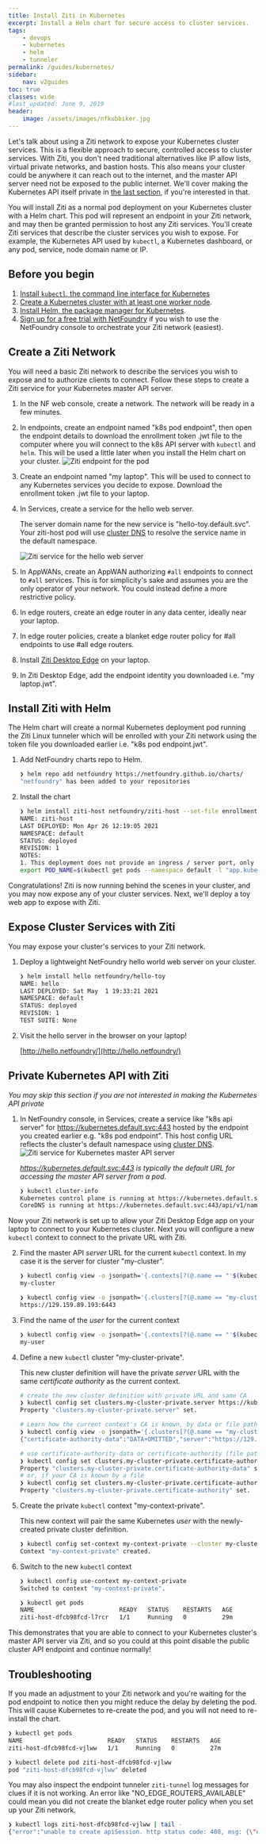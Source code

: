 ```yaml
---
title: Install Ziti in Kubernetes
excerpt: Install a Helm chart for secure access to cluster services.
tags:
    - devops
    - kubernetes
    - helm
    - tunneler
permalink: /guides/kubernetes/
sidebar:
    nav: v2guides
toc: true
classes: wide
#last_updated: June 9, 2019
header:
    image: /assets/images/nfkubbiker.jpg
---
```


Let's talk about using a Ziti network to expose your Kubernetes cluster services. This is a flexible approach to secure, controlled access to cluster services. With Ziti, you don't need traditional alternatives like IP allow lists, virtual private networks, and bastion hosts. This also means your cluster could be anywhere it can reach out to the internet, and the master API server need not be exposed to the public internet. We'll cover making the Kubernetes API itself private in [the last section](#private-kubernetes-api-with-ziti), if you're interested in that.

You will install Ziti as a normal pod deployment on your Kubernetes cluster with a Helm chart. This pod will represent an endpoint in your Ziti network, and may then be granted permission to host any Ziti services. You'll create Ziti services that describe the cluster services you wish to expose. For example, the Kubernetes API used by `kubectl`, a Kubernetes dashboard, or any pod, service, node domain name or IP.

## Before you begin

1. [Install `kubectl`, the command line interface for Kubernetes](https://kubernetes.io/docs/tasks/tools/)
2. [Create a Kubernetes cluster with at least one worker node](https://kubernetes.io/docs/tutorials/kubernetes-basics/create-cluster/).
3. [Install Helm, the package manager for Kubernetes](https://helm.sh/docs/intro/quickstart/).
4. [Sign up for a free trial with NetFoundry](https://nfconsole.io/signup) if you wish to use the NetFoundry console to orchestrate your Ziti network (easiest).

## Create a Ziti Network

You will need a basic Ziti network to describe the services you wish to expose and to authorize clients to connect. Follow these steps to create a Ziti service for your Kubernetes master API server.

1. In the NF web console, create a network. The network will be ready in a few minutes.
2. In endpoints, create an endpoint named "k8s pod endpoint", then open the endpoint details to download the enrollment token .jwt file to the computer where you will connect to the k8s API server with `kubectl` and `helm`. This will be used a little later when you install the Helm chart on your cluster.
    ![Ziti endpoint for the pod](/assets/images/create-endpoint-apiserver.png)
3. Create an endpoint named "my laptop". This will be used to connect to any Kubernetes services you decide to expose. Download the enrollment token .jwt file to your laptop.
4. In Services, create a service for the hello web server.

    The server domain name for the new service is "hello-toy.default.svc". Your ziti-host pod will use [cluster DNS](https://kubernetes.io/docs/concepts/services-networking/dns-pod-service/) to resolve the service name in the default namespace.

    ![Ziti service for the hello web server](/assets/images/create-service-hello-netfoundry.png)
5. In AppWANs, create an AppWAN authorizing `#all` endpoints to connect to `#all` services. This is for simplicity's sake and assumes you are the only operator of your network. You could instead define a more restrictive policy.
6. In edge routers, create an edge router in any data center, ideally near your laptop.
7. In edge router policies, create a blanket edge router policy for #all endpoints to use #all edge routers.
8. Install [Ziti Desktop Edge](https://netfoundry.io/resources/support/downloads/networkversion7/#zititunnelers) on your laptop.
9. In Ziti Desktop Edge, add the endpoint identity you downloaded i.e. "my laptop.jwt".

## Install Ziti with Helm

The Helm chart will create a normal Kubernetes deployment pod running the Ziti Linux tunneler which will be enrolled with your Ziti network using the token file you downloaded earlier i.e. "k8s pod endpoint.jwt".

1. Add NetFoundry charts repo to Helm.

    ```bash
    ❯ helm repo add netfoundry https://netfoundry.github.io/charts/                                                                                               
    "netfoundry" has been added to your repositories                         
    ```

2. Install the chart

    ```bash
    ❯ helm install ziti-host netfoundry/ziti-host --set-file enrollmentToken="k8s pod endpoint.jwt"
    NAME: ziti-host
    LAST DEPLOYED: Mon Apr 26 12:19:05 2021
    NAMESPACE: default
    STATUS: deployed
    REVISION: 1
    NOTES:
    1. This deployment does not provide an ingress / server port, only egress from the pod to any `serverEgress` destinations you configure in a Ziti network e.g. https://kubernetes.default.svc:443:
    export POD_NAME=$(kubectl get pods --namespace default -l "app.kubernetes.io/name=ziti-host,app.kubernetes.io/instance=ziti-host" -o jsonpath="{.items[0].metadata.name}")
    ```

Congratulations! Ziti is now running behind the scenes in your cluster, and you may now expose any of your cluster services. Next, we'll deploy a toy web app to expose with Ziti.

## Expose Cluster Services with Ziti

You may expose your cluster's services to your Ziti network.

1. Deploy a lightweight NetFoundry hello world web server on your cluster.

    ```bash
    ❯ helm install hello netfoundry/hello-toy 
    NAME: hello
    LAST DEPLOYED: Sat May  1 19:33:21 2021
    NAMESPACE: default
    STATUS: deployed
    REVISION: 1
    TEST SUITE: None
    ```

2. Visit the hello server in the browser on your laptop!

    [http://hello.netfoundry/](http://hello.netfoundry/)

## Private Kubernetes API with Ziti

_You may skip this section if you are not interested in making the Kubernetes API private_


1. In NetFoundry console, in Services, create a service like "k8s api server" for https://kubernetes.default.svc:443 hosted by the endpoint you created earlier e.g. "k8s pod endpoint". This host config URL reflects the cluster's default namespace using [cluster DNS](https://kubernetes.io/docs/concepts/services-networking/dns-pod-service/).
    ![Ziti service for Kubernetes master API server](/assets/images/create-service-apiserver.png)

    _https://kubernetes.default.svc:443 is typically the default URL for accessing the master API server from a pod._

    ```bash
    ❯ kubectl cluster-info
    Kubernetes control plane is running at https://kubernetes.default.svc:443
    CoreDNS is running at https://kubernetes.default.svc:443/api/v1/namespaces/kube-system/services/kube-dns:dns/proxy
    ```

Now your Ziti network is set up to allow your Ziti Desktop Edge app on your laptop to connect to your Kubernetes cluster. Next you will configure a new `kubectl` context to connect to the private URL with Ziti.

2. Find the master API *server* URL for the current `kubectl` context. In my case it is the server for cluster "my-cluster".

    ```bash
    ❯ kubectl config view -o jsonpath='{.contexts[?(@.name == "'$(kubectl config current-context)'")].context.cluster}'
    my-cluster

    ❯ kubectl config view -o jsonpath='{.clusters[?(@.name == "my-cluster")].cluster.server}'
    https://129.159.89.193:6443
    ```

3. Find the name of the *user* for the current context

    ```bash
    ❯ kubectl config view -o jsonpath='{.contexts[?(@.name == "'$(kubectl config current-context)'")].context.user}'
    my-user
    ```

4. Define a new `kubectl` cluster "my-cluster-private".

    This new cluster definition will have the private *server* URL with the same *certificate authority* as the current context.

    ```bash
    # create the new cluster definition with private URL and same CA
    ❯ kubectl config set clusters.my-cluster-private.server https://kubernetes.default.svc:443                                                                                                               
    Property "clusters.my-cluster-private.server" set.

    # Learn how the current context's CA is known, by data or file path. In my case it is by data in "certificate-authority-data"
    ❯ kubectl config view -o jsonpath='{.clusters[?(@.name == "my-cluster")].cluster}'
    {"certificate-authority-data":"DATA+OMITTED","server":"https://129.159.89.193:6443"}

    # use certificate-authority-data or certificate-authority (file path) depending on which your current context is already using
    ❯ kubectl config set clusters.my-cluster-private.certificate-authority-data $(kubectl config view --raw -o jsonpath='{.clusters[?(@.name == "my-cluster")].cluster.certificate-authority-data}')
    Property "clusters.my-cluster-private.certificate-authority-data" set.
    # or, if your CA is known by a file
    ❯ kubectl config set clusters.my-cluster-private.certificate-authority $(kubectl config view --raw -o jsonpath='{.clusters[?(@.name == "my-cluster")].cluster.certificate-authority}')     
    Property "clusters.my-cluster-private.certificate-authority" set.
    ```

4. Create the private `kubectl` context "my-context-private".

    This new context will pair the same Kubernetes *user* with the newly-created private cluster definition.

    ```bash
    ❯ kubectl config set-context my-context-private --cluster my-cluster-private --user my-user
    Context "my-context-private" created.
    ```

6. Switch to the new `kubectl` context

    ```bash
    ❯ kubectl config use-context my-context-private                                                                                                      
    Switched to context "my-context-private".

    ❯ kubectl get pods                                      
    NAME                        READY   STATUS    RESTARTS   AGE
    ziti-host-dfcb98fcd-l7rcr   1/1     Running   0          29m
    ```

This demonstrates that you are able to connect to your Kubernetes cluster's master API server via Ziti, and so you could at this point disable the public cluster API endpoint and continue normally!

## Troubleshooting

If you made an adjustment to your Ziti network and you're waiting for the pod endpoint to notice then you might reduce the delay by deleting the pod. This will cause Kubernetes to re-create the pod, and you will not need to re-install the chart.

```bash
❯ kubectl get pods                           
NAME                        READY   STATUS    RESTARTS   AGE
ziti-host-dfcb98fcd-vjlww   1/1     Running   0          27m

❯ kubectl delete pod ziti-host-dfcb98fcd-vjlww 
pod "ziti-host-dfcb98fcd-vjlww" deleted
```

You may also inspect the endpoint tunneler `ziti-tunnel` log messages for clues if it is not working. An error like "NO_EDGE_ROUTERS_AVAILABLE" could mean you did not create the blanket edge router policy when you set up your Ziti network.

```bash
❯ kubectl logs ziti-host-dfcb98fcd-vjlww | tail -
{"error":"unable to create apiSession. http status code: 400, msg: {\"error\":{\"code\":\"NO_EDGE_ROUTERS_AVAILABLE\",\"message\":\"No edge routers are assigned and online to handle the requested connection\",\"requestId\":\"fk7Gl3Isj\"},\"meta\":{\"apiEnrolmentVersion\":\"0.0.1\",\"apiVersion\":\"0.0.1\"}}\n","file":"/home/runner/go/pkg/mod/github.com/openziti/sdk-golang@v0.15.43/ziti/ziti.go:1187","func":"github.com/openziti/sdk-golang/ziti.(*listenerManager).createSessionWithBackoff","level":"error","msg":"failed to create bind session for service echo-1691-50050","time":"2021-05-01T18:08:34Z"}
```
